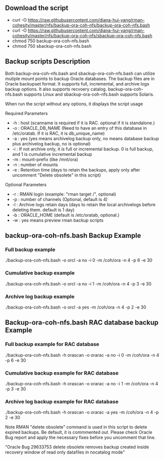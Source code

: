 
## Download the script

- curl -O https://raw.githubusercontent.com/diana-hui-yang/rman-cohesity/master/nfs/backup-ora-coh-nfs/backup-ora-coh-nfs.bash
- curl -O https://raw.githubusercontent.com/diana-hui-yang/rman-cohesity/master/nfs/backup-ora-coh-nfs/sbackup-ora-coh-nfs.bash
- chmod 750 backup-ora-coh-nfs.bash
- chmod 750 sbackup-ora-coh-nfs.bash

## Backup scripts Description

Both backup-ora-coh-nfs.bash and sbackup-ora-coh-nfs.bash can utilize mutiple mount points to backup Oracle databases. The backup files are in Oracle backupset format.
It supports full, incremental, and archive logs backup options. It also supports recvoery catalog. backup-ora-coh-nfs.bash supports Linux and sbackup-ora-coh-nfs.bash supports Solaris.

When run the script without any options, it displays the script usage

 Required Parameters
- -h : host (scanname is required if it is RAC. optional if it is standalone.)
- -o : ORACLE_DB_NAME (Need to have an entry of this database in /etc/oratab. If it is RAC, it is db_unique_name)
- -a : yes (yes means archivelog backup only, no means database backup plus archivelog backup, no is optional)
- -i : If not archive only, it is full or incremental backup. 0 is full backup, and 1 is cumulative incremental backup
- -m : mount-prefix (like /mnt/ora)
- -n : number of mounts
- -e : Retention time (days to retain the backups, apply only after uncomment "Delete obsolete" in this script)

 Optional Parameters
- -r : RMAN login (example: "rman target /", optional)
- -p : number of channels (Optional, default is 4)
- -l : Archive logs retain days (days to retain the local archivelogs before deleting them. default is 1 day)
- -b : ORACLE_HOME (default is /etc/oratab, optional.)
- -w : yes means preview rman backup scripts

## backup-ora-coh-nfs.bash Backup Example
### Full backup example
./backup-ora-coh-nfs.bash -o orcl -a no -i 0 -m /coh/ora -n 4 -p 6 -e 30
### Cumulative backup example
./backup-ora-coh-nfs.bash -o orcl -a no -i 1 -m /coh/ora -n 4 -p 3 -e 30
### Archive log backup example
./backup-ora-coh-nfs.bash -o orcl -a yes -m /coh/ora -n 4 -p 2 -e 30

## Backup-ora-coh-nfs.bash RAC database backup Example
### Full backup example for RAC database
./backup-ora-coh-nfs.bash -h orascan -o orarac -a no -i 0 -m /coh/ora -n 4 -p 6 -e 30
### Cumulative backup example for RAC database
./backup-ora-coh-nfs.bash  -h orascan -o orarac -a no -i 1 -m /coh/ora -n 4 -p 3 -e 30
### Archive log backup example for RAC database
./backup-ora-coh-nfs.bash  -h orascan -o orarac -a yes -m /coh/ora -n 4 -p 2 -e 30

Note
RMAN "delete obsolete" command is used in this script to delete expired backups. Be default, it is commmented out. Please check Oracle Bug report and apply the necessary fixes before you uncomment that line.

"Oracle Bug 29633753 delete obsolete removes backup created inside recovery window of read only datafiles in nocatalog mode"

